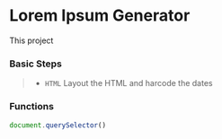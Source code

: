 # Lorem Ipsum Generator

This project 

### Basic Steps

> - `HTML` Layout the HTML and harcode the dates 

### Functions

```js
document.querySelector()
```
